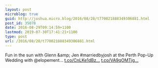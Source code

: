 ```yaml
---
layout: post
microblog: true
guid: http://joshua.micro.blog/2016/08/28/t770021888349306881.html
post_id: 35078
date: 2016-08-29T09:14:59+1100
lastmod: 2019-07-30T17:41:21+1100
type: post
url: /2016/08/28/t770021888349306881.html
---
```

Fun in the sun with Glenn &amp;amp; Jen #marriedbyjosh at the Perth Pop-Up Wedding with @elopement… [t.co/CnLKe1dBz...](https://t.co/CnLKe1dBz9) [t.co/VA9qOMTjg...](https://t.co/VA9qOMTjgx)
